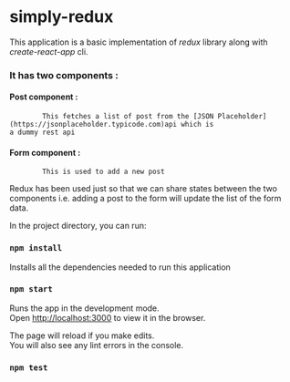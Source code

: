 
# simply-redux

This application is a basic implementation of *redux* library along with *create-react-app* cli.

### It has two components :

#### Post component :
            This fetches a list of post from the [JSON Placeholder](https://jsonplaceholder.typicode.com)api which is                               a dummy rest api

#### Form component : 
            This is used to add a new post 


Redux has been used just so that we can share states between the two components i.e. adding a post to the form 
will update the list of the form data.

In the project directory, you can run:

### `npm install`

Installs all the dependencies needed to run this application

### `npm start`

Runs the app in the development mode.<br />
Open [http://localhost:3000](http://localhost:3000) to view it in the browser.

The page will reload if you make edits.<br />
You will also see any lint errors in the console.

### `npm test`

